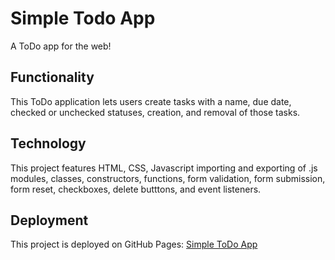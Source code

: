 # Simple Todo App

A ToDo app for the web!

## Functionality

This ToDo application lets users create tasks with a name, due date, checked or unchecked statuses, creation, and removal of those tasks.

## Technology

This project features HTML, CSS, Javascript importing and exporting of .js modules, classes, constructors, functions, form validation, form submission, form reset, checkboxes, delete butttons, and event listeners.

## Deployment

This project is deployed on GitHub Pages:
[Simple ToDo App](https://atkgitxp.github.io/se_project_todo_app)
